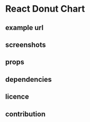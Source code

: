 # React Donut Chart

## example url 

## screenshots

## props

## dependencies 

## licence

## contribution